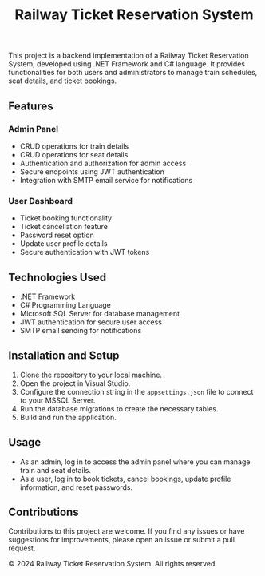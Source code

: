 <!DOCTYPE html>
<html lang="en">
<head>
    <meta charset="UTF-8">
    <meta name="viewport" content="width=device-width, initial-scale=1.0">
</head>
<body>
    <header>
        <h1>Railway Ticket Reservation System</h1>
    </header>
    <section id="features">
      <p>This project is a backend implementation of a Railway Ticket Reservation System, developed using .NET Framework and C# language. It provides functionalities for both users and administrators to manage train schedules, seat details, and ticket bookings.</p>
        <h2>Features</h2>
        <h3>Admin Panel</h3>
        <ul>
            <li>CRUD operations for train details</li>
            <li>CRUD operations for seat details</li>
            <li>Authentication and authorization for admin access</li>
            <li>Secure endpoints using JWT authentication</li>
            <li>Integration with SMTP email service for notifications</li>
        </ul>
        <h3>User Dashboard</h3>
        <ul>
            <li>Ticket booking functionality</li>
            <li>Ticket cancellation feature</li>
            <li>Password reset option</li>
            <li>Update user profile details</li>
            <li>Secure authentication with JWT tokens</li>
        </ul>
    </section>
    <section id="technologies">
        <h2>Technologies Used</h2>
        <ul>
            <li>.NET Framework</li>
            <li>C# Programming Language</li>
            <li>Microsoft SQL Server for database management</li>
            <li>JWT authentication for secure user access</li>
            <li>SMTP email sending for notifications</li>
        </ul>
    </section>
    <section id="installation">
        <h2>Installation and Setup</h2>
        <ol>
            <li>Clone the repository to your local machine.</li>
            <li>Open the project in Visual Studio.</li>
            <li>Configure the connection string in the <code>appsettings.json</code> file to connect to your MSSQL Server.</li>
            <li>Run the database migrations to create the necessary tables.</li>
            <li>Build and run the application.</li>
        </ol>
    </section>
    <section id="usage">
        <h2>Usage</h2>
        <ul>
            <li>As an admin, log in to access the admin panel where you can manage train and seat details.</li>
            <li>As a user, log in to book tickets, cancel bookings, update profile information, and reset passwords.</li>
        </ul>
    </section>
    <section id="contributions">
        <h2>Contributions</h2>
        <p>Contributions to this project are welcome. If you find any issues or have suggestions for improvements, please open an issue or submit a pull request.</p>
    </section>
    <footer>
        <p>&copy; 2024 Railway Ticket Reservation System. All rights reserved.</p>
    </footer>
</body>
</html>

